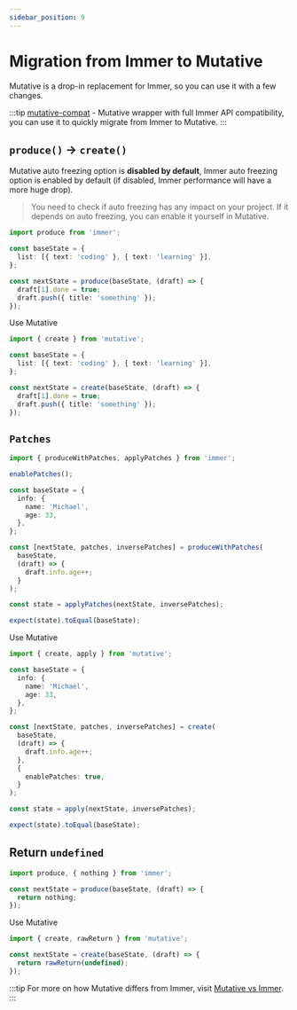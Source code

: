 ```yaml
---
sidebar_position: 9
---
```


# Migration from Immer to Mutative

Mutative is a drop-in replacement for Immer, so you can use it with a few changes.

:::tip
[mutative-compat](https://github.com/exuanbo/mutative-compat) - Mutative wrapper with full Immer API compatibility, you can use it to quickly migrate from Immer to Mutative.
:::

## `produce()` -> `create()`

Mutative auto freezing option is **disabled by default**, Immer auto freezing option is enabled by default (if disabled, Immer performance will have a more huge drop).

> You need to check if auto freezing has any impact on your project. If it depends on auto freezing, you can enable it yourself in Mutative.

```ts
import produce from 'immer';

const baseState = {
  list: [{ text: 'coding' }, { text: 'learning' }],
};

const nextState = produce(baseState, (draft) => {
  draft[1].done = true;
  draft.push({ title: 'something' });
});
```

Use Mutative

```ts
import { create } from 'mutative';

const baseState = {
  list: [{ text: 'coding' }, { text: 'learning' }],
};

const nextState = create(baseState, (draft) => {
  draft[1].done = true;
  draft.push({ title: 'something' });
});
```

## `Patches`

```ts
import { produceWithPatches, applyPatches } from 'immer';

enablePatches();

const baseState = {
  info: {
    name: 'Michael',
    age: 33,
  },
};

const [nextState, patches, inversePatches] = produceWithPatches(
  baseState,
  (draft) => {
    draft.info.age++;
  }
);

const state = applyPatches(nextState, inversePatches);

expect(state).toEqual(baseState);
```

Use Mutative

```ts
import { create, apply } from 'mutative';

const baseState = {
  info: {
    name: 'Michael',
    age: 33,
  },
};

const [nextState, patches, inversePatches] = create(
  baseState,
  (draft) => {
    draft.info.age++;
  },
  {
    enablePatches: true,
  }
);

const state = apply(nextState, inversePatches);

expect(state).toEqual(baseState);
```

## Return `undefined`

```ts
import produce, { nothing } from 'immer';

const nextState = produce(baseState, (draft) => {
  return nothing;
});
```

Use Mutative

```ts
import { create, rawReturn } from 'mutative';

const nextState = create(baseState, (draft) => {
  return rawReturn(undefined);
});
```

:::tip
For more on how Mutative differs from Immer, visit [Mutative vs Immer](/docs/extra-topics/comparison-with-immer).
:::
